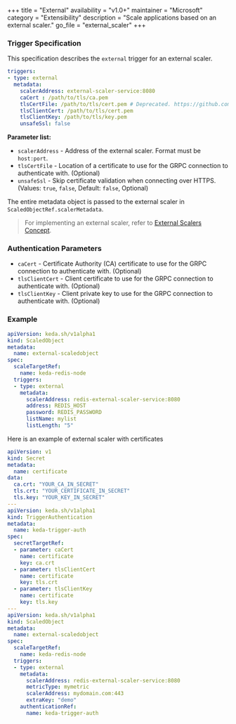 +++
title = "External"
availability = "v1.0+"
maintainer = "Microsoft"
category = "Extensibility"
description = "Scale applications based on an external scaler."
go_file = "external_scaler"
+++

### Trigger Specification

This specification describes the `external` trigger for an external scaler.

```yaml
triggers:
- type: external
  metadata:
    scalerAddress: external-scaler-service:8080
    caCert : /path/to/tls/ca.pem
    tlsCertFile: /path/to/tls/cert.pem # Deprecated. https://github.com/kedacore/keda/issues/4549
    tlsClientCert: /path/to/tls/cert.pem
    tlsClientKey: /path/to/tls/key.pem
    unsafeSsl: false
```

**Parameter list:**

- `scalerAddress` - Address of the external scaler. Format must be `host:port`.
- `tlsCertFile` - Location of a certificate to use for the GRPC connection to authenticate with. (Optional)
- `unsafeSsl` - Skip certificate validation when connecting over HTTPS. (Values: `true`, `false`, Default: `false`, Optional)

The entire metadata object is passed to the external scaler in `ScaledObjectRef.scalerMetadata`.

> For implementing an external scaler, refer to [External Scalers Concept](../concepts/external-scalers.md).

### Authentication Parameters

- `caCert` - Certificate Authority (CA) certificate to use for the GRPC connection to authenticate with. (Optional)
- `tlsClientCert` - Client certificate to use for the GRPC connection to authenticate with. (Optional)
- `tlsClientKey` - Client private key to use for the GRPC connection to authenticate with. (Optional)

### Example

```yaml
apiVersion: keda.sh/v1alpha1
kind: ScaledObject
metadata:
  name: external-scaledobject
spec:
  scaleTargetRef:
    name: keda-redis-node
  triggers:
  - type: external
    metadata:
      scalerAddress: redis-external-scaler-service:8080
      address: REDIS_HOST
      password: REDIS_PASSWORD
      listName: mylist
      listLength: "5"
```

Here is an example of external scaler with certificates

```yaml
apiVersion: v1
kind: Secret
metadata:
  name: certificate
data:
  ca.crt: "YOUR_CA_IN_SECRET"
  tls.crt: "YOUR_CERTIFICATE_IN_SECRET"
  tls.key: "YOUR_KEY_IN_SECRET"
---
apiVersion: keda.sh/v1alpha1
kind: TriggerAuthentication
metadata:
  name: keda-trigger-auth
spec:
  secretTargetRef:
  - parameter: caCert
    name: certificate
    key: ca.crt
  - parameter: tlsClientCert
    name: certificate
    key: tls.crt
  - parameter: tlsClientKey
    name: certificate
    key: tls.key
---
apiVersion: keda.sh/v1alpha1
kind: ScaledObject
metadata:
  name: external-scaledobject
spec:
  scaleTargetRef:
    name: keda-redis-node
  triggers:
  - type: external
    metadata:
      scalerAddress: redis-external-scaler-service:8080
      metricType: mymetric
      scalerAddress: mydomain.com:443
      extraKey: "demo"
    authenticationRef:
      name: keda-trigger-auth
```